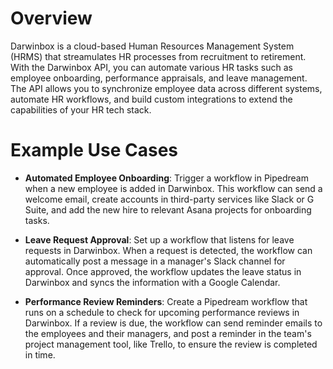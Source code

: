 # Overview

Darwinbox is a cloud-based Human Resources Management System (HRMS) that streamulates HR processes from recruitment to retirement. With the Darwinbox API, you can automate various HR tasks such as employee onboarding, performance appraisals, and leave management. The API allows you to synchronize employee data across different systems, automate HR workflows, and build custom integrations to extend the capabilities of your HR tech stack.

# Example Use Cases

- **Automated Employee Onboarding**: Trigger a workflow in Pipedream when a new employee is added in Darwinbox. This workflow can send a welcome email, create accounts in third-party services like Slack or G Suite, and add the new hire to relevant Asana projects for onboarding tasks.

- **Leave Request Approval**: Set up a workflow that listens for leave requests in Darwinbox. When a request is detected, the workflow can automatically post a message in a manager's Slack channel for approval. Once approved, the workflow updates the leave status in Darwinbox and syncs the information with a Google Calendar.

- **Performance Review Reminders**: Create a Pipedream workflow that runs on a schedule to check for upcoming performance reviews in Darwinbox. If a review is due, the workflow can send reminder emails to the employees and their managers, and post a reminder in the team's project management tool, like Trello, to ensure the review is completed in time.
